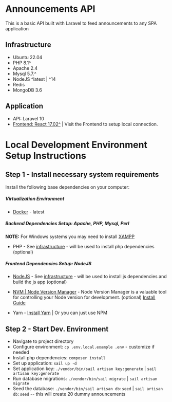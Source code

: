 # Announcements API

 This is a basic API built with Laravel to feed announcements to any SPA application

## Infrastructure

* Ubuntu 22.04
* PHP 8.1^
* Apache 2.4
* Mysql 5.7.^
* NodeJS ^latest | ^14
* Redis
* MongoDB 3.6

## Application

- API: Laravel 10
- [Frontend: React 17.02^](https://github.com/drmaxis/announcementsfrontend) | Visit the Frontend to setup local connection.

# Local Development Environment Setup Instructions

## Step 1 - Install necessary system requirements

Install the following base dependencies on your computer:

##### Virtualization Environment

* [Docker]((https://docs.docker.com/get-docker/)) - latest 

##### Backend Dependencies Setup: Apache, PHP, Mysql, Perl

**NOTE:** For Windows systems you may need to install [XAMPP](https://www.apachefriends.org/index.html) 

* PHP - See [infrastructure](#infrastructure) - will be used to install php dependencies (optional)

##### Frontend Dependencies Setup: NodeJS

* [NodeJS](https://nodejs.org/en/download/) - See [infrastructure](#infrastructure) - will be used to install js dependencies and build the js app (optional)

* [NVM | Node Version Manager](https://github.com/coreybutler/nvm-windows/releases) - Node Version Manager is a valuable tool for controlling your Node version for development. (optional) [Install Guide](https://dev.to/skaytech/how-to-install-node-version-manager-nvm-for-windows-10-4nbi)

* Yarn - [Install Yarn](https://classic.yarnpkg.com/lang/en/docs/install/#windows-stable) | Or you can just use NPM

## Step 2 - Start Dev. Environment

- Navigate to project directory
- Configure environment:  `cp .env.local.example .env` - customize if needed
- Install php dependencies: `composer install`
- Set up application: `sail up -d`
- Set application key: `./vendor/bin/sail artisan key:generate` | `sail artisan key:generate`
- Run database migrations: `./vendor/bin/sail migrate` | `sail artisan migrate`
- Seed the database: `./vendor/bin/sail artisan db:seed` | `sail artisan db:seed` -- this will create 20 dummy announcements





